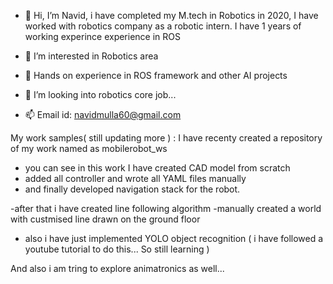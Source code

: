 - 👋 Hi, I’m Navid, i have completed my M.tech in Robotics in 2020, 
     I have worked with robotics company as a robotic intern. I have 1 years of working experince  experience in ROS  
- 👀 I’m interested in Robotics area 
- 🌱 Hands on experience in ROS framework and other AI projects
- 💞️ I’m looking into robotics core job... 

- 📫 Email id: navidmulla60@gmail.com

My work samples( still updating more ) :
I have recenty created a repository of my work named as mobilerobot_ws
  - you can see in this work I have created CAD model from scratch
  - added all controller and wrote all YAML files manually 
  - and finally developed navigation stack for the robot.
  
  -after that i have created line following algorithm
  -manually created a world with custmised line drawn on the ground floor
  
  - also i have just implemented YOLO object recognition ( i have followed a youtube tutorial to do this... So still learning )

And also i am tring to explore animatronics as well...


<!---
navidmulla60/navidmulla60 is a ✨ special ✨ repository because its `README.md` (this file) appears on your GitHub profile.
You can click the Preview link to take a look at your changes.
--->
